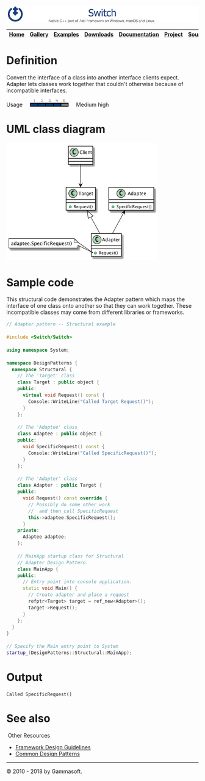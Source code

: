 [![Switch Header](Pictures/SwitchNativeC++port.png)](https://gammasoft71.wixsite.com/switch)

| [Home](Home.md) | [Gallery](Gallery.md) | [Examples](Examples.md) | [Downloads](Downloads.md) | [Documentation](Documentation.md) | [Project](https://sourceforge.net/projects/switchpro) | [Source](https://github.com/gammasoft71/switch) | [License](License.md) | [Gammasoft](https://gammasoft71.wixsite.com/gammasoft) |
|-----------------|-----------------------|-------------------------|-------------------------|-----------------------------------|-------------------------------------------------------|-------------------------------------------------|-----------------------|---------------------------------------------------------|

# Definition

Convert the interface of a class into another interface clients expect. Adapter lets classes work together that couldn't otherwise because of incompatible interfaces.

Usage     ![Usage](Pictures/Usage4.png)     Medium high

# UML class diagram

![AbstractFactory](Diagrams/UML/DesignPatterns/Adapter.png)

# Sample code

This structural code demonstrates the Adapter pattern which maps the interface of one class onto another so that they can work together. These incompatible classes may come from different libraries or frameworks.

```c++
// Adapter pattern -- Structural example
 
#include <Switch/Switch>
 
using namespace System;
 
namespace DesignPatterns {
  namespace Structural {
    // The 'Target' class
    class Target : public object {
    public:
      virtual void Request() const {
        Console::WriteLine("Called Target Request()");
      }
    };
    
    // The 'Adaptee' class
    class Adaptee : public object {
    public:
      void SpecificRequest() const {
        Console::WriteLine("Called SpecificRequest()");
      }
    };
 
    // The 'Adapter' class
    class Adapter : public Target {
    public:
      void Request() const override {
        // Possibly do some other work
        //  and then call SpecificRequest
        this->adaptee.SpecificRequest();
      }
    private:
      Adaptee adaptee;
    };
    
    // MainApp startup class for Structural
    // Adapter Design Pattern.
    class MainApp {
    public:
      // Entry point into console application.
      static void Main() {
        // Create adapter and place a request
        refptr<Target> target = ref_new<Adapter>();
        target->Request();
      }
    };
  }
}
 
// Specify the Main entry point to System
startup_(DesignPatterns::Structural::MainApp);
```

# Output

```
Called SpecificRequest()
```

# See also
​
Other Resources

* [Framework Design Guidelines](FrameworkDesignGuidelines.md)
* [Common Design Patterns](CommonDesignPatterns.md)

______________________________________________________________________________________________

© 2010 - 2018 by Gammasoft.

